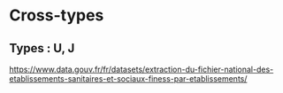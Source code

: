 # Cross-types

## Types : U, J

https://www.data.gouv.fr/fr/datasets/extraction-du-fichier-national-des-etablissements-sanitaires-et-sociaux-finess-par-etablissements/

